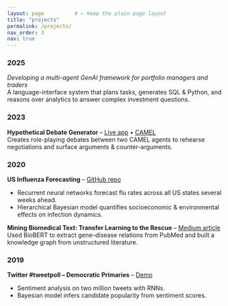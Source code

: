 ```yaml
---
layout: page          # ← keep the plain page layout
title: "projects"
permalink: /projects/
nav_order: 3
nav: true
---
```


### 2025  
*Developing a multi-agent GenAI framework for portfolio managers and traders*  
A language-interface system that plans tasks, generates SQL & Python, and reasons over analytics to answer complex investment questions.

### 2023  
**Hypothetical Debate Generator** – [Live app](https://rehearsal-ai.streamlit.app/) • [CAMEL](https://www.camel-ai.org/)  
Creates role-playing debates between two CAMEL agents to rehearse negotiations and surface arguments & counter-arguments.

### 2020  
**US Influenza Forecasting** – [GitHub repo](https://github.com/benlevyx/modelling-infectious-disease)  
* Recurrent neural networks forecast flu rates across all US states several weeks ahead.  
* Hierarchical Bayesian model quantifies socioeconomic & environmental effects on infection dynamics.

**Mining Biomedical Text: Transfer Learning to the Rescue** – [Medium article](https://medium.com/institute-for-applied-computational-science/mining-biomedical-text-transfer-learning-to-the-rescue-d502029314c3)  
Used BioBERT to extract gene–disease relations from PubMed and built a knowledge graph from unstructured literature.

### 2019  
**Twitter #tweetpoll – Democratic Primaries** – [Demo](https://benlevyx.github.io/twitter-polling/)  
* Sentiment analysis on two million tweets with RNNs.  
* Bayesian model infers candidate popularity from sentiment scores.


